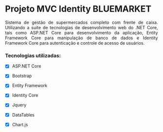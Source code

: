 # Projeto MVC Identity BLUEMARKET

<p align="justify">Sistema de gestão de supermercados completo com frente de caixa. Utilizando a suite de tecnologias de desenvolvimento web do .NET Core, tais como ASP.NET Core para desenvolvimento da aplicação, Entity Framework Core para manipulação de banco de dados e Identity Framework Core para autenticação e controle de acesso de usuários. </p>

### Tecnologias utilizadas:

- [X] ASP.NET Core

- [X] Bootstrap

- [X] Entity Framework

- [X] Identity Core

- [X] Jquery

- [X] DataTables

- [X] Chart.js
